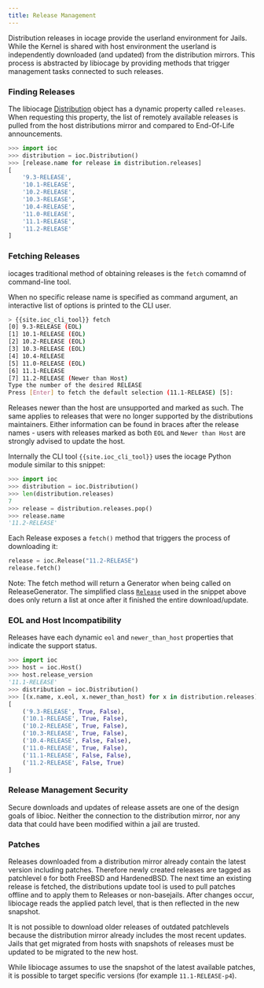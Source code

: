 ```yaml
---
title: Release Management
---
```

Distribution releases in iocage provide the userland environment for Jails.
While the Kernel is shared with host environment the userland is independently downloaded (and updated) from the distribution mirrors.
This process is abstracted by libiocage by providing methods that trigger management tasks connected to such releases.

### Finding Releases

The libiocage [Distribution](https://ioc.github.io/libiocage/ioc.Distribution.html) object has a dynamic property called `releases`.
When requesting this property, the list of remotely available releases is pulled from the host distributions mirror and compared to End-Of-Life announcements.

```python
>>> import ioc
>>> distribution = ioc.Distribution()
>>> [release.name for release in distribution.releases]
[
    '9.3-RELEASE',
    '10.1-RELEASE',
    '10.2-RELEASE',
    '10.3-RELEASE',
    '10.4-RELEASE',
    '11.0-RELEASE',
    '11.1-RELEASE',
    '11.2-RELEASE'
]
```

### Fetching Releases

iocages traditional method of obtaining releases is the `fetch` comamnd of command-line tool.

When no specific release name is specified as command argument, an interactive list of options is printed to the CLI user.

```sh
> {{site.ioc_cli_tool}} fetch
[0] 9.3-RELEASE (EOL)
[1] 10.1-RELEASE (EOL)
[2] 10.2-RELEASE (EOL)
[3] 10.3-RELEASE (EOL)
[4] 10.4-RELEASE
[5] 11.0-RELEASE (EOL)
[6] 11.1-RELEASE
[7] 11.2-RELEASE (Newer than Host)
Type the number of the desired RELEASE
Press [Enter] to fetch the default selection (11.1-RELEASE) [5]:
```

Releases newer than the host are unsupported and marked as such.
The same applies to releases that were no longer supported by the distributions maintainers.
Either information can be found in braces after the release names - users with releases marked as both `EOL` and `Newer than Host` are strongly advised to update the host.

Internally the CLI tool `{{site.ioc_cli_tool}}` uses the iocage Python module similar to this snippet:

```python
>>> import ioc
>>> distribution = ioc.Distribution()
>>> len(distribution.releases)
7
>>> release = distribution.releases.pop()
>>> release.name
'11.2-RELEASE'
```

Each Release exposes a `fetch()` method that triggers the process of downloading it:

```python
release = ioc.Release("11.2-RELEASE")
release.fetch()
```

Note: The fetch method will return a Generator when being called on ReleaseGenerator.
The simplified class [`Release`](https://ioc.github.io/libiocage/ioc.Release.html) used in the snippet above does only return a list at once after it finished the entire download/update.

### EOL and Host Incompatibility

Releases have each dynamic `eol` and `newer_than_host` properties that indicate the support status.

```python
>>> import ioc
>>> host = ioc.Host()
>>> host.release_version
'11.1-RELEASE'
>>> distribution = ioc.Distribution()
>>> [(x.name, x.eol, x.newer_than_host) for x in distribution.releases]
[
    ('9.3-RELEASE', True, False),
    ('10.1-RELEASE', True, False),
    ('10.2-RELEASE', True, False),
    ('10.3-RELEASE', True, False),
    ('10.4-RELEASE', False, False),
    ('11.0-RELEASE', True, False),
    ('11.1-RELEASE', False, False),
    ('11.2-RELEASE', False, True)
]
```

### Release Management Security

Secure downloads and updates of release assets are one of the design goals of libioc.
Neither the connection to the distribution mirror, nor any data that could have been modified within a jail are trusted.

### Patches

Releases downloaded from a distribution mirror already contain the latest version including patches.
Therefore newly created releases are tagged as patchlevel `0` for both FreeBSD and HardenedBSD.
The next time an existing release is fetched, the distributions update tool is used to pull patches offline and to apply them to Releases or non-basejails.
After changes occur, libiocage reads the applied patch level, that is then reflected in the new snapshot.

It is not possible to download older releases of outdated patchlevels because the distribution mirror already includes the most recent updates.
Jails that get migrated from hosts with snapshots of releases must be updated to be migrated to the new host.

While libiocage assumes to use the snapshot of the latest available patches, it is possible to target specific versions (for example `11.1-RELEASE-p4`).
